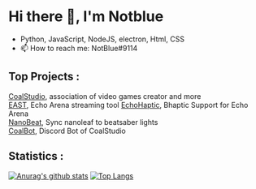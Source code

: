# Hi there 👋, I'm Notblue
- Python, JavaScript, NodeJS, electron, Html, CSS
- 📫 How to reach me: NotBlue#9114

## Top Projects :
  
[CoalStudio](https://coalstudio.fr/), association of video games creator and more\
[EAST](https://github.com/NotBlue-Dev/EAST), Echo Arena streaming tool
[EchoHaptic](https://github.com/NotBlue-Dev/Echo-VR-Haptics), Bhaptic Support for Echo Arena\
[NanoBeat](https://github.com/NotBlue-Dev/NanoBeatV2), Sync nanoleaf to beatsaber lights\
[CoalBot](https://github.com/Nirbose/CoalBot), Discord Bot of CoalStudio



## Statistics :

[![Anurag's github stats](https://github-readme-stats.vercel.app/api?username=NotBlue-Dev&show_icons=true&theme=onedark)](https://github.com/anuraghazra/github-readme-stats)
[![Top Langs](https://github-readme-stats.vercel.app/api/top-langs/?username=NotBlue-Dev&theme=onedark)](https://github.com/anuraghazra/github-readme-stats)

